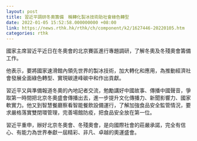 ```yaml
---
layout: post
title: 習近平調研冬奧籌備　稱轉化製冰技術助社會綠色轉型
date: 2022-01-05 15:52:58.000000000 +08:00
link: https://news.rthk.hk/rthk/ch/component/k2/1627446-20220105.htm
categories: rthk
---
```


國家主席習近平近日在冬奧會的北京賽區進行專題調研，了解冬奧及冬殘奧會籌備工作。

他表示，要將國家速滑館內領先世界的製冰技術，加大轉化和應用，為推動經濟社會發展全面綠色轉型、實現碳達峰碳中和作出貢獻。

習近平又與準備報道冬奧的內地記者交流，勉勵講好中國故事、傳播中國聲音，爭取第一時間把北京冬奧盛會傳播出去，進一步提升文化傳播力、新聞影響力、國家軟實力。他又到智慧餐廳察看智能餐飲設備運行，了解加強食品安全監管情況，要求嚴格落實雙閉環管理，完善場館防疫，把食品安全放在第一位。

習近平重申，辦好北京冬奧會、冬殘奧會，是向國際社會的莊嚴承諾，完全有信心、有能力為世界奉獻一屆精彩、非凡、卓越的奧運盛會。
